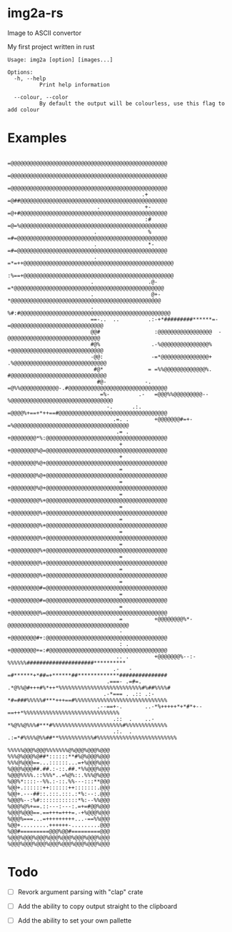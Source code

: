 # img2a-rs

Image to ASCII convertor

My first project written in rust 

```
Usage: img2a [option] [images...]

Options:
  -h, --help
          Print help information

  --colour, --color
          By default the output will be colourless, use this flag to add colour
```
# Examples
                                                  =@@@@@@@@@@@@@@@@@@@@@@@@@@@@@@@@@@@@@@@@@@@@@@@@@
                                                  =@@@@@@@@@@@@@@@@@@@@@@@@@@@@@@@@@@@@@@@@@@@@@@@@@
                                                  =@@@@@@@@@@@@@@@@@@@@@@@@@@@@@@@@@@@@@@@@@@@@@@@@@
                                              .+  =@##@@@@@@@@@@@@@@@@@@@@@@@@@@@@@@@@@@@@@@@@@@@@@@
                                .              +- =@+#@@@@@@@@@@@@@@@@@@@@@@@@@@@@@@@@@@@@@@@@@@@@@@
                                               :# =@=%@@@@@@@@@@@@@@@@@@@@@@@@@@@@@@@@@@@@@@@@@@@@@@
                               .                % =#=@@@@@@@@@@@@@@@@@@@@@@@@@@@@@@@@@@@@@@@@@@@@@@@
                               .                *-=#=@@@@@@@@@@@@@@@@@@@@@@@@@@@@@@@@@@@@@@@@@@@@@@@
                               .                =*=++@@@@@@@@@@@@@@@@@@@@@@@@@@@@@@@@@@@@@@@@@@@@@@@
                                                :%==+@@@@@@@@@@@@@@@@@@@@@@@@@@@@@@@@@@@@@@@@@@@@@@@
                              .                 .@-=*@@@@@@@@@@@@@@@@@@@@@@@@@@@@@@@@@@@@@@@@@@@@@@@
                              .                  @+-*@@@@@@@@@@@@@@@@@@@@@@@@@@@@@@@@@@@@@@@@@@@@@@@
                              .                  %#:#@@@@@@@@@@@@@@@@@@@@@@@@@@@@@@@@@@@@@@@@@@@@@@@
                              ==-..  ..         .:-+*#########******=-=@@@@@@@@@@@@@@@@@@@@@@@@@@@@@
                              @@#                 :@@@@@@@@@@@@@@@@@  -@@@@@@@@@@@@@@@@@@@@@@@@@@@@@
                              #@%                .-%@@@@@@@@@@@@@@@%  +@@@@@@@@@@@@@@@@@@@@@@@@@@@@@
                              -@@:               -=*@@@@@@@@@@@@@@@+ .%@@@@@@@@@@@@@@@@@@@@@@@@@@@@@
                               #@*              = =%%@@@@@@@@@@@@@%. #@@@@@@@@@@@@@@@@@@@@@@@@@@@@@@
                                #@-            -. =@%%@@@@@@@@@@@@-.#@@@@@@@@@@@@@@@@@@@@@@@@@@@@@@@
                                 =%-         .-   =@@@%%@@@@@@@@@--%@@@@@@@@@@@@@@@@@@@@@@@@@@@@@@@@
                                   -.      .:.    =@@@@%+==+*++==#@@@@@@@@@@@@@@@@@@@@@@@@@@@@@@@@@@
                                     .=. .        +@@@@@@@#=+-=%@@@@@@@@@@@@@@@@@@@@@@@@@@@@@@@@@@@@
                                      .= .        +@@@@@@@@*%:@@@@@@@@@@@@@@@@@@@@@@@@@@@@@@@@@@@@@@
                                       +          +@@@@@@@@%@=@@@@@@@@@@@@@@@@@@@@@@@@@@@@@@@@@@@@@@
                                       +          +@@@@@@@@%@+@@@@@@@@@@@@@@@@@@@@@@@@@@@@@@@@@@@@@@
                                       =          +@@@@@@@@%@+@@@@@@@@@@@@@@@@@@@@@@@@@@@@@@@@@@@@@@
                                       =          +@@@@@@@@%@+@@@@@@@@@@@@@@@@@@@@@@@@@@@@@@@@@@@@@@
                                       =          +@@@@@@@@@%+@@@@@@@@@@@@@@@@@@@@@@@@@@@@@@@@@@@@@@
                                       =          +@@@@@@@@@%+@@@@@@@@@@@@@@@@@@@@@@@@@@@@@@@@@@@@@@
                                       =          +@@@@@@@@@%+@@@@@@@@@@@@@@@@@@@@@@@@@@@@@@@@@@@@@@
                                       =          +@@@@@@@@@%+@@@@@@@@@@@@@@@@@@@@@@@@@@@@@@@@@@@@@@
                                       =          +@@@@@@@@@%+@@@@@@@@@@@@@@@@@@@@@@@@@@@@@@@@@@@@@@
                                       =          +@@@@@@@@@%+@@@@@@@@@@@@@@@@@@@@@@@@@@@@@@@@@@@@@@
                                       =          +@@@@@@@@@%+@@@@@@@@@@@@@@@@@@@@@@@@@@@@@@@@@@@@@@
                                       =          +@@@@@@@@@#=@@@@@@@@@@@@@@@@@@@@@@@@@@@@@@@@@@@@@@
                                       =          +@@@@@@@@@#=@@@@@@@@@@@@@@@@@@@@@@@@@@@@@@@@@@@@@@
                                       =          +@@@@@@@@@%=@@@@@@@@@@@@@@@@@@@@@@@@@@@@@@@@@@@@@@
                                       =          +@@@@@@@@%*-@@@@@@@@@@@@@@@@@@@@@@@@@@@@@@@@@@@@@@
                                       -          +@@@@@@@@#+:@@@@@@@@@@@@@@@@@@@@@@@@@@@@@@@@@@@@@@
                                       : .        +@@@@@@@@+=:#@@@@@@@@@@@@@@@@@@@@@@@@@@@@@@@@@@@@@
                                      .. .        +@@@@@@@%--:-%%%%%%#####################**********
                                     .-   -       =#******+*##=+******##*************###############
                                   .===- .=#=.   .*@%%@#+++#%*++*%%%%%%%%%%%%%%%%%%%%%%%%%%#%##%%%%#
                                  .-*=== . .:: .:-*#=###%%%%%#***+++==#%%%%%%%%%%%%%%%%%%%%%%%%%%%%%
                                .--==+-.       ..-*%+++++*+*#*+--==++*%%%%%%%%%%%%%%%%%%%%%%%%%%%%%%
                                     .::  .    ..-*%@%%@%%%#***#%%%%%%%%%%%%%%%%%%%%%%#%%%%%%%%%%%%%
                                     .:.  .    .:=*#%%%%@%%##**%%%%%%%%%%%#%%%%%%%%%%%%%%%%%%%%%%%%%


```
%%%%%@@@%@@@%%%%%%%@%@@@%@@@%@@@
%%%@%@@@%@##*::::::**#%@%@@@%@@@
%%%@%@@@==...::::::...=+%@@@%@@@
%@@@%@@@##.##.:-::.##.*%%@@@%@@@
%@@@%%%%.::%%%*..=%@%::.%%%@%@@@
%@@%*::::--%%.:-::.%%---:::**@@@
%@@+.::::::++::::::++:::::::.@@@
%@@+.---##::.:::.:::.:*%:--:.@@@
%@@@%--:%#::::::::::::*%:--%%@@@
%@@@%@%+==.::---:---:.=+=#@@%@@@
%@@@%@@@==.==+++=+++=.-+%@@@%@@@
%@@@%===...=+++++++++...-==%%@@@
%@@+.........++++++-.........@@@
%@@#=========@@@%@@#=========@@@
%@@@%@@@%@@@%@@@%@@@%@@@%@@@%@@@
%@@@%@@@%@@@%@@@%@@@%@@@%@@@%@@@
```

# Todo
- [ ] Revork argument parsing with "clap" crate
- [ ] Add the ability to copy output straight to the clipboard
- [ ] Add the ability to set your own pallette

